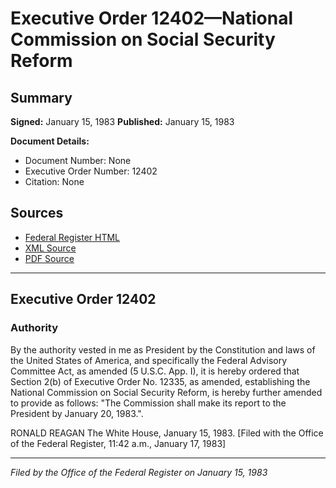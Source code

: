 # Executive Order 12402—National Commission on Social Security Reform

## Summary

**Signed:** January 15, 1983
**Published:** January 15, 1983

**Document Details:**
- Document Number: None
- Executive Order Number: 12402
- Citation: None

## Sources
- [Federal Register HTML](https://www.presidency.ucsb.edu/documents/executive-order-12402-national-commission-social-security-reform)
- [XML Source](None)
- [PDF Source](None)

---

## Executive Order 12402

### Authority

By the authority vested in me as President by the Constitution and laws of the United States of America, and specifically the Federal Advisory Committee Act, as amended (5 U.S.C. App. I), it is hereby ordered that Section 2(b) of Executive Order No. 12335, as amended, establishing the National Commission on Social Security Reform, is hereby further amended to provide as follows:
"The Commission shall make its report to the President by January 20, 1983.".

RONALD REAGAN
The White House,
January 15, 1983.
[Filed with the Office of the Federal Register, 11:42 a.m., January 17, 1983]

---

*Filed by the Office of the Federal Register on January 15, 1983*

